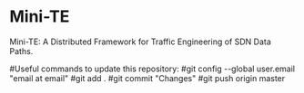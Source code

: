 # Mini-TE

Mini-TE: A Distributed Framework for Traffic Engineering of SDN Data Paths.

#Useful commands to update this repository:
#git config --global user.email "email at email"
#git add .
#git commit "Changes"
#git push origin master